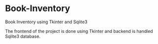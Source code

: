 # Book-Inventory
Book Inventory using Tkinter and Sqlite3

The frontend of the project is done using Tkinter and backend is handled Sqlite3 database.
